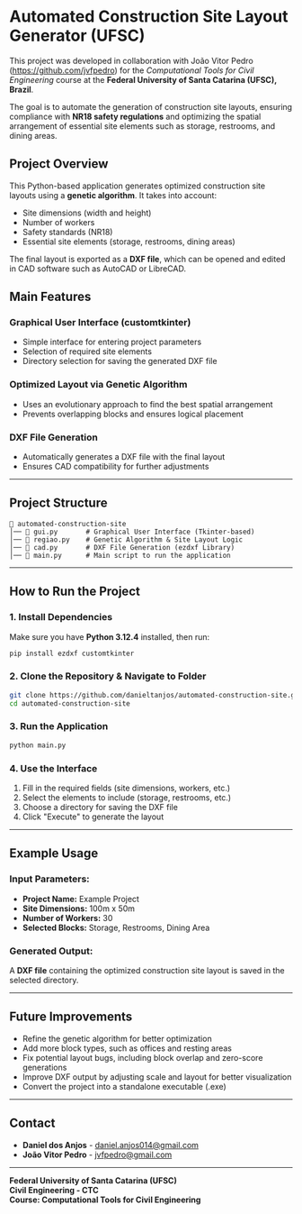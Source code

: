 # **Automated Construction Site Layout Generator (UFSC)**  

This project was developed in collaboration with João Vitor Pedro (https://github.com/jvfpedro) for the *Computational Tools for Civil Engineering* course at the **Federal University of Santa Catarina (UFSC), Brazil**.  

The goal is to automate the generation of construction site layouts, ensuring compliance with **NR18 safety regulations** and optimizing the spatial arrangement of essential site elements such as storage, restrooms, and dining areas.  

## **Project Overview**  

This Python-based application generates optimized construction site layouts using a **genetic algorithm**. It takes into account:  
- Site dimensions (width and height)  
- Number of workers  
- Safety standards (NR18)  
- Essential site elements (storage, restrooms, dining areas)  

The final layout is exported as a **DXF file**, which can be opened and edited in CAD software such as AutoCAD or LibreCAD.  

## **Main Features**  

### **Graphical User Interface (customtkinter)**  
- Simple interface for entering project parameters  
- Selection of required site elements  
- Directory selection for saving the generated DXF file  

### **Optimized Layout via Genetic Algorithm**  
- Uses an evolutionary approach to find the best spatial arrangement  
- Prevents overlapping blocks and ensures logical placement  

### **DXF File Generation**  
- Automatically generates a DXF file with the final layout  
- Ensures CAD compatibility for further adjustments  

---

## **Project Structure**  

```
📁 automated-construction-site  
│── 📄 gui.py       # Graphical User Interface (Tkinter-based)  
│── 📄 regiao.py    # Genetic Algorithm & Site Layout Logic  
│── 📄 cad.py       # DXF File Generation (ezdxf Library)  
│── 📄 main.py      # Main script to run the application  
```

---

## **How to Run the Project**  

### **1. Install Dependencies**  
Make sure you have **Python 3.12.4** installed, then run:  
```bash
pip install ezdxf customtkinter
```

### **2. Clone the Repository & Navigate to Folder**  
```bash
git clone https://github.com/danieltanjos/automated-construction-site.git  
cd automated-construction-site  
```

### **3. Run the Application**  
```bash
python main.py
```

### **4. Use the Interface**  
1. Fill in the required fields (site dimensions, workers, etc.)  
2. Select the elements to include (storage, restrooms, etc.)  
3. Choose a directory for saving the DXF file  
4. Click "Execute" to generate the layout  

---

## **Example Usage**  

### **Input Parameters:**  
- **Project Name:** Example Project  
- **Site Dimensions:** 100m x 50m  
- **Number of Workers:** 30  
- **Selected Blocks:** Storage, Restrooms, Dining Area  

### **Generated Output:**  
A **DXF file** containing the optimized construction site layout is saved in the selected directory.  

---

## **Future Improvements**  

- Refine the genetic algorithm for better optimization  
- Add more block types, such as offices and resting areas  
- Fix potential layout bugs, including block overlap and zero-score generations  
- Improve DXF output by adjusting scale and layout for better visualization  
- Convert the project into a standalone executable (.exe)  

---

## **Contact**  

- **Daniel dos Anjos** - [daniel.anjos014@gmail.com](mailto:daniel.anjos014@gmail.com)  
- **João Vitor Pedro** - [jvfpedro@gmail.com](mailto:jvfpedro@gmail.com)  

---

**Federal University of Santa Catarina (UFSC)**  
**Civil Engineering - CTC**  
**Course: Computational Tools for Civil Engineering**  
